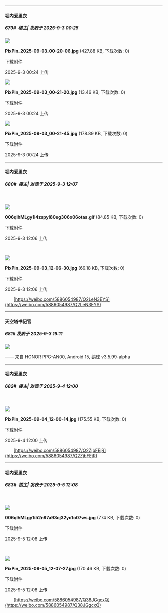﻿
*****

####  堀内爱里衣  
##### 679#         楼主| 发表于 2025-9-3 00:25

<img src="https://img.stage1st.com/forum/202509/03/002431lxgcbz20z0kzl7z8.jpg" referrerpolicy="no-referrer">

<strong>PixPin_2025-09-03_00-20-06.jpg</strong> (427.88 KB, 下载次数: 0)

下载附件

2025-9-3 00:24 上传

<img src="https://img.stage1st.com/forum/202509/03/002430cy0dbtyrbr6jfp25.jpg" referrerpolicy="no-referrer">

<strong>PixPin_2025-09-03_00-21-20.jpg</strong> (13.46 KB, 下载次数: 0)

下载附件

2025-9-3 00:24 上传

<img src="https://img.stage1st.com/forum/202509/03/002429mtxbiiub6b3uei99.jpg" referrerpolicy="no-referrer">

<strong>PixPin_2025-09-03_00-21-45.jpg</strong> (178.89 KB, 下载次数: 0)

下载附件

2025-9-3 00:24 上传


*****

####  堀内爱里衣  
##### 680#         楼主| 发表于 2025-9-3 12:07

       

<img src="https://img.stage1st.com/forum/202509/03/120651fodvcy1do5ht4j3c.gif" referrerpolicy="no-referrer">

<strong>006qlhMLgy1i4zspyl80eg306o06otas.gif</strong> (84.85 KB, 下载次数: 0)

下载附件

2025-9-3 12:06 上传

       

<img src="https://img.stage1st.com/forum/202509/03/120650fidkzwudu6yeuk45.jpg" referrerpolicy="no-referrer">

<strong>PixPin_2025-09-03_12-06-30.jpg</strong> (69.18 KB, 下载次数: 0)

下载附件

2025-9-3 12:06 上传

       [https://weibo.com/5886054987/Q2LeN3EYS](https://weibo.com/5886054987/Q2LeN3EYS)


*****

####  天空塔书记官  
##### 681#       发表于 2025-9-3 16:11

<img src="https://p.sda1.dev/26/d269b01fc90395460a4b4f5455afd841/image.jpg" referrerpolicy="no-referrer">

—— 来自 HONOR PPG-AN00, Android 15, [鹅球](https://www.pgyer.com/xfPejhuq) v3.5.99-alpha


*****

####  堀内爱里衣  
##### 682#         楼主| 发表于 2025-9-4 12:00

       

<img src="https://img.stage1st.com/forum/202509/04/120024qvsdvbk6ebsfs91s.jpg" referrerpolicy="no-referrer">

<strong>PixPin_2025-09-04_12-00-14.jpg</strong> (175.55 KB, 下载次数: 0)

下载附件

2025-9-4 12:00 上传

       [https://weibo.com/5886054987/Q2ZjbFEjR](https://weibo.com/5886054987/Q2ZjbFEjR)


*****

####  堀内爱里衣  
##### 683#         楼主| 发表于 2025-9-5 12:08

       

<img src="https://img.stage1st.com/forum/202509/05/120846mo4obos6aooiir00.jpg" referrerpolicy="no-referrer">

<strong>006qlhMLgy1i52n97a93cj32yo1o07ws.jpg</strong> (774 KB, 下载次数: 0)

下载附件

2025-9-5 12:08 上传

       

<img src="https://img.stage1st.com/forum/202509/05/120845hrxzbq2qjw0rcd25.jpg" referrerpolicy="no-referrer">

<strong>PixPin_2025-09-05_12-07-27.jpg</strong> (170.46 KB, 下载次数: 0)

下载附件

2025-9-5 12:08 上传

       [https://weibo.com/5886054987/Q38JGgcxQ](https://weibo.com/5886054987/Q38JGgcxQ)

